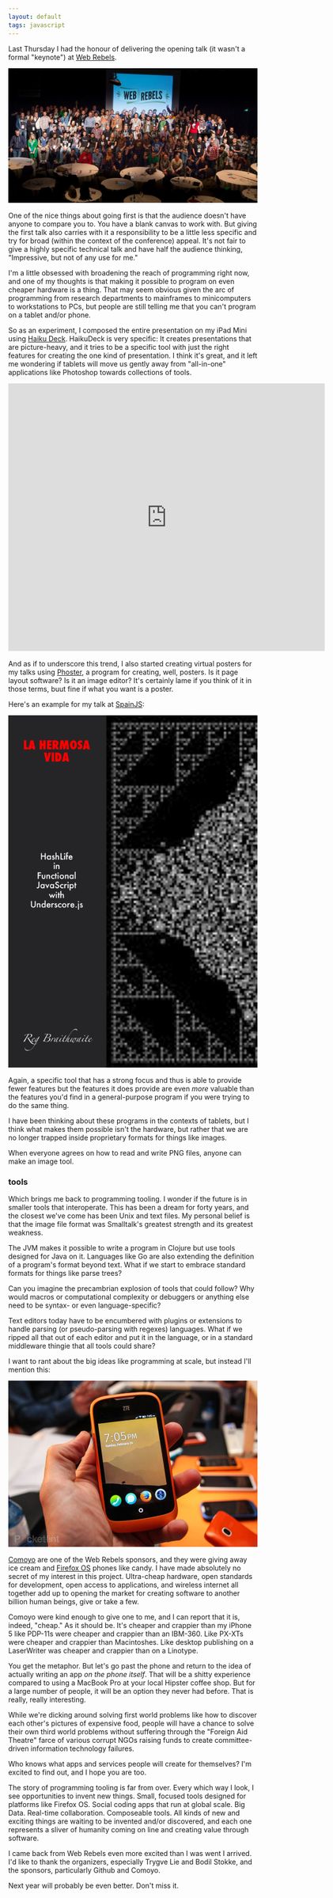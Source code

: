 ```yaml
---
layout: default
tags: javascript
---
```


Last Thursday I had the honour of delivering the opening talk (it wasn't a formal "keynote") at [Web Rebels](http://webrebels.org).

![Web rebels 2013](/assets/images/web_rebels.jpg)

One of the nice things about going first is that the audience doesn't have anyone to compare you to. You have a blank canvas to work with. But giving the first talk also carries with it a responsibility to be a little less specific and try for broad (within the context of the conference) appeal. It's not fair to give a highly specific technical talk and have half the audience thinking, "Impressive, but not of any use for me."

I'm a little obsessed with broadening the reach of programming right now, and one of my thoughts is that making it possible to program on even cheaper hardware is a thing. That may seem obvious given the arc of programming from research departments to mainframes to minicomputers to workstations to PCs, but people are still telling me that you can't program on a tablet and/or phone.

So as an experiment, I composed the entire presentation on my iPad Mini using [Haiku Deck](http://haikudeck.com). HaikuDeck is very specific: It creates presentations that are picture-heavy, and it tries to be a specific tool with just the right features for creating the one kind of presentation. I think it's great, and it left me wondering if tablets will move us gently away from "all-in-one" applications like Photoshop towards collections of tools.

<iframe src="http://www.haikudeck.com/e/pjz03GUWZb" width="640" height="541" frameborder="0" marginheight="0" marginwidth="0"></iframe>

And as if to underscore this trend, I also started creating virtual posters for my talks using [Phoster](http://phoster.bucketlabs.net), a program for creating, well, posters. Is it page layout software? Is it an image editor? It's certainly lame if you think of it in those terms, buut fine if what you want is a poster.

Here's an example for my talk at [SpainJS](http://spainjs.org):

![La Hermosa Vida](/assets/images/LaHermosaVida.png)

Again, a specific tool that has a strong focus and thus is able to provide fewer features but the features it does provide are even *more* valuable than the features you'd find in a general-purpose program if you were trying to do the same thing.

I have been thinking about these programs in the contexts of tablets, but I think what makes them possible isn't the hardware, but rather that we are no longer trapped inside proprietary formats for things like images.

When everyone agrees on how to read and write PNG files, anyone can make an image tool.

### tools

Which brings me back to programming tooling. I wonder if the future is in smaller tools that interoperate. This has been a dream for forty years, and the closest we've come has been Unix and text files. My personal belief is that the image file format was Smalltalk's greatest strength and its greatest weakness.

The JVM makes it possible to write a program in Clojure but use tools designed for Java on it. Languages like Go are also extending the definition of a program's format beyond text. What if we start to embrace standard formats for things like parse trees?

Can you imagine the precambrian explosion of tools that could follow? Why would macros or computational complexity or debuggers or anything else need to be syntax- or even language-specific?

Text editors today have to be encumbered with plugins or extensions to handle parsing (or pseudo-parsing with regexes) languages. What if we ripped all that out of each editor and put it in the language, or in a standard middleware thingie that all tools could share?

I want to rant about the big ideas like programming at scale, but instead I'll mention this:

![Firefox OS Phone](/assets/images/firefox-os-phone.jpg)

[Comoyo](http://www.comoyo.com/no) are one of the Web Rebels sponsors, and they were giving away ice cream and [Firefox OS](https://en.wikipedia.org/wiki/Firefox_OS) phones like candy. I have made absolutely no secret of my interest in this project. Ultra-cheap hardware, open standards for development, open access to applications, and wireless internet all together add up to opening the market for creating software to another billion human beings, give or take a few.

Comoyo were kind enough to give one to me, and I can report that it is, indeed, "cheap." As it should be. It's cheaper and crappier than my iPhone 5 like PDP-11s were cheaper and crappier than an IBM-360. Like PX-XTs were cheaper and crappier than Macintoshes. Like desktop publishing on a LaserWriter was cheaper and crappier than on a Linotype.

You get the metaphor. But let's go past the phone and return to the idea of actually writing an app *on the phone itself*. That will be a shitty experience compared to using a MacBook Pro at your local Hipster coffee shop. But for a large number of people, it will be an option they never had before. That is really, really interesting.

While we're dicking around solving first world problems like how to discover each other's pictures of expensive food, people will have a chance to solve their own third world problems without suffering through the "Foreign Aid Theatre" farce of various corrupt NGOs raising funds to create committee-driven information technology failures.

Who knows what apps and services people will create for themselves? I'm excited to find out, and I hope you are too.

The story of programming tooling is far from over. Every which way I look, I see opportunities to invent new things. Small, focused tools designed for platforms like Firefox OS. Social coding apps that run at global scale. Big Data. Real-time collaboration. Composeable tools. All kinds of new and exciting things are waiting to be invented and/or discovered, and each one represents a sliver of humanity coming on line and creating value through software.

I came back from Web Rebels even more excited than I was went I arrived. I'd like to thank the organizers, especially Trygve Lie and Bodil Stokke, and the sponsors, particularly Github and Comoyo.

Next year will probably be even better. Don't miss it.